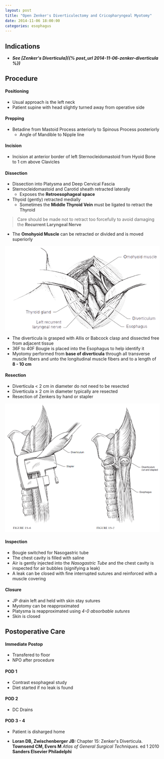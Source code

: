 ```yaml
---
layout: post
title: "Open Zenker's Diverticulectomy and Cricopharyngeal Myotomy"
date: 2014-11-06 18:00:00
categories: esophagus
---
```


## Indications

* ***See [Zenker's Diverticula]({% post_url 2014-11-06-zenker-diverticula %})***

## Procedure

#### Positioning

* Usual approach is the left neck
* Patient supine with head slightly turned away from operative side

#### Prepping

* Betadine from Mastoid Process anteriorly to Spinous Process posteriorly
  * Angle of Mandible to Nipple line
  
#### Incision

* Incision at anterior border of left Sternocleidomastoid from Hyoid Bone to 1 cm above Clavicles

#### Dissection

* Dissection into Platysma and Deep Cervical Fascia
* Sternocleidomastoid and Carotid sheath retracted laterally
  * Exposes the **Retroesophageal space**
* Thyoid (gently) retracted medially
  * Sometimes the **Middle Thyroid Vein** must be ligated to retract the Thyroid

> Care should be made not to retract too forcefully to avoid damaging the **Recurrent Laryngeal Nerve**

* The **Omohyoid Muscle** can be retracted or divided and is moved superiorly

<img src="/assets/2014-11-06-open-zenker-diverticulectomy/zenkers_exposure.png" alt="exposure" class="center">

* The diverticula is grasped with Allis or Babcock clasp and dissected free from adjacent tissue
* 36F to 40F Bougie is placed into the Esophagus to help identify it
* Myotomy performed from **base of diverticula** through all transverse muscle fibers and unto the longitudinal muscle fibers and to a length of **8 - 10 cm**

#### Resection

* Diverticula &lt; 2 cm in diameter do not need to be resected
* Diverticula &ge; 2 cm in diameter typically are resected
* Resection of Zenkers by hand or stapler

<img src="/assets/2014-11-06-open-zenker-diverticulectomy/zenkers_diverticulectomy.png" alt="dt shorw" class="center">

#### Inspection

* Bougie switched for Nasogastric tube
* The chest cavity is filled with saline
* Air is gently injected into the *Nasogastric Tube* and the chest cavity is inspected for air bubbles (signifying a leak)
* A leak can be closed with fine interrupted sutures and reinforced with a muscle covering

#### Closure

* JP drain left and held with skin stay sutures
* Myotomy can be reapproximated
* Platysma is reapproximated using *4-0 absorbable sutures*
* Skin is closed


## Postoperative Care

#### Immediate Postop

* Transfered to floor
* NPO after procedure

#### POD 1

* Contrast esophageal study
* Diet started if no leak is found

#### POD 2

* DC Drains

#### POD 3 - 4

* Patient is disharged home

* **Loran DB, Zwischenberger JB:** Chapter 15: Zenker's Diverticula. **Townsend CM, Evers M** *Atlas of General Surgical Techniques.* ed 1 2010 **Sanders Elsevier Philadelphi**
